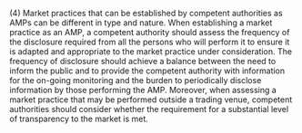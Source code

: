 (4) Market practices that can be established by competent authorities as AMPs can be different in type and nature. When establishing a market practice as an AMP, a competent authority should assess the frequency of the disclosure required from all the persons who will perform it to ensure it is adapted and appropriate to the market practice under consideration. The frequency of disclosure should achieve a balance between the need to inform the public and to provide the competent authority with information for the on-going monitoring and the burden to periodically disclose information by those performing the AMP. Moreover, when assessing a market practice that may be performed outside a trading venue, competent authorities should consider whether the requirement for a substantial level of transparency to the market is met.